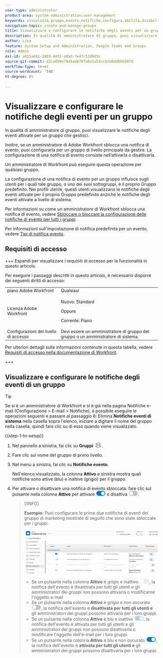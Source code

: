 ```yaml
---
user-type: administrator
product-area: system-administration;user-management
keywords: visualizza,gruppo,evento,notifiche,configura,abilita,disabilita
navigation-topic: create-and-manage-groups
title: Visualizzare e configurare le notifiche degli eventi per un gruppo
description: In qualità di amministratore di gruppo, puoi visualizzare le notifiche degli eventi attivate per un gruppo che gestisci. Inoltre, se un amministratore di Adobe Workfront sblocca una notifica di evento, puoi configurarla per un gruppo di livello principale da gestire. La configurazione di una notifica di evento consiste nell’attivarla o disattivarla.
author: Lisa
feature: System Setup and Administration, People Teams and Groups
role: Admin
exl-id: a815aeb1-3403-4491-a8ad-7e47c519905c
source-git-commit: d2ca099e78d5adb707a0a5a53ccb2e6dd06698f8
workflow-type: tm+mt
source-wordcount: '546'
ht-degree: 0%

---
```


# Visualizzare e configurare le notifiche degli eventi per un gruppo

In qualità di amministratore di gruppo, puoi visualizzare le notifiche degli eventi attivate per un gruppo che gestisci.

Inoltre, se un amministratore di Adobe Workfront sblocca una notifica di evento, puoi configurarla per un gruppo di livello principale da gestire. La configurazione di una notifica di evento consiste nell’attivarla o disattivarla.

Un amministratore di Workfront può eseguire questa operazione per qualsiasi gruppo.

La configurazione di una notifica di evento per un gruppo influisce sugli utenti per i quali tale gruppo, o uno dei suoi sottogruppi, è il proprio Gruppo predefinito. Nei profili utente, questi utenti visualizzano le notifiche degli eventi attivate per il proprio Gruppo predefinito anziché le notifiche degli eventi attivate a livello di sistema.

Per informazioni su come un amministratore di Workfront sblocca una notifica di evento, vedere [Sbloccare o bloccare la configurazione delle notifiche di evento per tutti i gruppi](../../../administration-and-setup/manage-workfront/emails/unlock-configuration-of-event-notifications-for-groups.md).

Per informazioni sull&#39;impostazione di notifica predefinita per un evento, vedere [Tipi di notifica evento](../../../administration-and-setup/manage-workfront/emails/event-notifications-available-in-wf.md).

## Requisiti di accesso

+++ Espandi per visualizzare i requisiti di accesso per la funzionalità in questo articolo.

Per eseguire i passaggi descritti in questo articolo, è necessario disporre dei seguenti diritti di accesso:

<table style="table-layout:auto"> 
 <col> 
 <col> 
 <tbody> 
  <tr> 
   <td role="rowheader">piano Adobe Workfront</td> 
   <td>Qualsiasi</td> 
  </tr> 
  <tr> 
  <tr> 
   <td role="rowheader">Licenza Adobe Workfront</td> 
   <td><p>Nuovo: Standard</p>
       <p>Oppure</p>
       <p>Corrente: Piano</p></td>
  </tr> 
  </tr> 
  <tr> 
   <td role="rowheader">Configurazioni del livello di accesso</td> 
   <td>Devi essere un amministratore di gruppo del gruppo o un amministratore di sistema.</td>
  </tr> 
 </tbody> 
</table>

Per ulteriori dettagli sulle informazioni contenute in questa tabella, vedere [Requisiti di accesso nella documentazione di Workfront](/help/quicksilver/administration-and-setup/add-users/access-levels-and-object-permissions/access-level-requirements-in-documentation.md).

+++

## Visualizzare e configurare le notifiche degli eventi di un gruppo

>[!TIP]
>
>Se si è un amministratore di Workfront e si è già nella pagina Notifiche e-mail (Configurazione > E-mail > Notifiche), è possibile eseguire le operazioni seguenti e passare al passaggio 6: Elimina **Notifiche eventi di sistema** nella casella sopra l&#39;elenco, iniziare a digitare il nome del gruppo nella casella, quindi fare clic su di esso quando viene visualizzato.

{{step-1-to-setup}}

1. Nel pannello a sinistra, fai clic su **Gruppi** ![Gruppi](assets/groups-icon.png).

1. Fare clic sul nome del gruppo di primo livello.
1. Nel menu a sinistra, fai clic su **Notifiche evento**.

   Nell&#39;elenco visualizzato, la colonna **Attivo** a sinistra mostra quali notifiche sono attive (blu) e inattive (grigio) per il gruppo.

1. Per attivare o disattivare una notifica di evento sbloccata: fare clic sul pulsante nella colonna <strong>Attivo</strong> per attivare <img src="assets/email-notification-enabled-unlocked.png"> o disattiva <img src="assets/email-notification-disabled-unlocked.png">.

   >[!INFO]
   >
   >**Esempio:** Puoi configurare le prime due notifiche di eventi del gruppo di marketing mostrate di seguito che sono state sbloccate per i gruppi.</p> <p> <img src="assets/configure-group-event-notifications.png">
   >* Se un pulsante nella colonna <strong>Attivo</strong> è grigio e inattivo <img src="assets/email-notification-disabled-locked.png">, la notifica dell&#39;evento è disattivata per tutti gli utenti e gli amministratori dei gruppi non possono attivarla o modificarne l&#39;oggetto e-mail
   >* Se un pulsante nella colonna <strong>Attivo</strong> è grigio e non oscurato <img src="assets/email-notification-disabled-unlocked.png">, la notifica dell&#39;evento è <strong>disattivata per tutti gli utenti e</strong> gli amministratori dei gruppi possono attivarla per i loro gruppi.
   >* Se un pulsante nella colonna <strong>Attivo</strong> è blu e inattivo <img src="assets/email-notification-enabled-locked.png">, la notifica dell&#39;evento è attivata per tutti gli utenti e gli amministratori dei gruppi non possono disattivarla o modificare l&#39;oggetto dell&#39;e-mail per i loro gruppi.
   >* Se un pulsante nella colonna <strong>Attivo</strong> è blu e non oscurato <img src="assets/email-notification-enabled-unlocked.png">, la notifica dell&#39;evento è <strong>attivata per tutti gli utenti e</strong> gli amministratori dei gruppi possono disattivarla per i loro gruppi.

<!--
This step (with substeps) is for functionality from a Sprint 3 2021 story that got put on hold. Also see the PDF on the story for some text earlier in the article that needs to be added. 

1. To customize the email subject line of an event notification,
  1. Click the name of the event notification.
  1. In the <strong>Event Notification</strong> box that displays, in the <strong>Email Subject Line</strong> box, change the text and fields, including custom fields, then click <strong>Update</strong> to save the new subject lines for your emails.
  IMPORTANT: The names of the fields added must match the camel case syntax of our database structure. For more information about how our objects and their fields are named in the Workfront database, see the <a href="../../../wf-api/workfront-api.md" class="MCXref xref">Adobe Workfront API</a>.
  For more information about customizing the email subject line of an event notification, see <a href="../../../administration-and-setup/manage-workfront/emails/custom-email-subjects-event-notification.md" class="MCXref xref">Customize email subjects for event notifications</a>. 
-->

